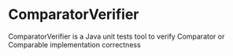 # ComparatorVerifier
ComparatorVerifier is a Java unit tests tool to verify Comparator or Comparable implementation correctness
